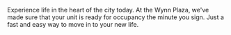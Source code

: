 Experience life in the heart of the city today.
At the Wynn Plaza, we've made sure that your unit is ready for occupancy the minute you sign.
Just a fast and easy way to move in to your new life.
